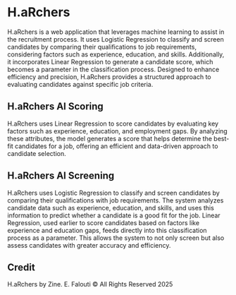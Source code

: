 # H.aRchers

H.aRchers is a web application that leverages machine learning to assist in the recruitment process. It uses Logistic Regression to classify and screen candidates by comparing their qualifications to job requirements, considering factors such as experience, education, and skills. Additionally, it incorporates Linear Regression to generate a candidate score, which becomes a parameter in the classification process. Designed to enhance efficiency and precision, H.aRchers provides a structured approach to evaluating candidates against specific job criteria.

## H.aRchers AI Scoring

H.aRchers uses Linear Regression to score candidates by evaluating key factors such as experience, education, and employment gaps. By analyzing these attributes, the model generates a score that helps determine the best-fit candidates for a job, offering an efficient and data-driven approach to candidate selection.

## H.aRchers AI Screening

H.aRchers uses Logistic Regression to classify and screen candidates by comparing their qualifications with job requirements. The system analyzes candidate data such as experience, education, and skills, and uses this information to predict whether a candidate is a good fit for the job. Linear Regression, used earlier to score candidates based on factors like experience and education gaps, feeds directly into this classification process as a parameter. This allows the system to not only screen but also assess candidates with greater accuracy and efficiency.

## Credit

H.aRchers by Zine. E. Falouti © All Rights Reserved 2025